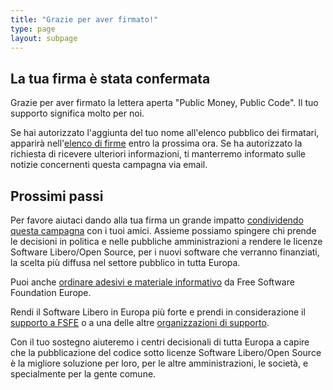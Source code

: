 ```yaml
---
title: "Grazie per aver firmato!"
type: page
layout: subpage
---
```


## La tua firma è stata confermata

Grazie per aver firmato la lettera aperta "Public Money, Public Code". Il tuo supporto significa molto per noi. 

Se hai autorizzato l'aggiunta del tuo nome all'elenco pubblico dei firmatari, apparirà nell'[elenco di firme](../all-signatures) entro la prossima ora. Se ha autorizzato la richiesta di ricevere ulteriori informazioni, ti manterremo informato sulle notizie concernenti questa campagna via email.

## Prossimi passi

Per favore aiutaci dando alla tua firma un grande impatto [condividendo questa campagna](../../#spread) con i tuoi amici. Assieme possiamo spingere chi prende le decisioni in politica e nelle pubbliche amministrazioni a rendere le licenze Software Libero/Open Source, per i nuovi software che verranno finanziati, la scelta più diffusa nel settore pubblico in tutta Europa.

Puoi anche [ordinare adesivi e materiale informativo](https://fossasia.org/promo#pmpc) da Free Software Foundation Europe.

Rendi il Software Libero in Europa più forte e prendi in considerazione il [supporto a FSFE](https://fossasia.org/donate/?pmpc) o a una delle altre [organizzazioni di supporto](../../#organisations).

Con il tuo sostegno aiuteremo i centri decisionali di tutta Europa a capire che la pubblicazione del codice sotto licenze Software Libero/Open Source è la migliore soluzione per loro, per le altre amministrazioni, le società, e specialmente per la gente comune. 
